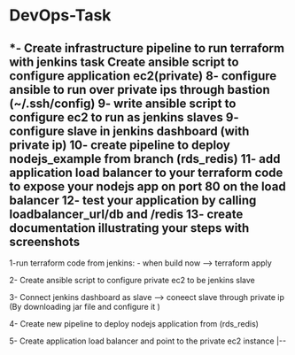 # DevOps-Task


*- Create infrastructure pipeline to run terraform with jenkins
task
Create ansible script to configure application ec2(private)
8- configure ansible to run over private ips through bastion (~/.ssh/config)
9- write ansible script to configure ec2 to run  as jenkins slaves
9- configure slave in jenkins dashboard (with private ip)
10- create pipeline to deploy nodejs_example from branch (rds_redis)
11- add application load balancer to your terraform code to expose your nodejs app on port 80 on the load balancer
12- test your application by calling loadbalancer_url/db and /redis
13- create documentation illustrating your steps with screenshots
-----------------------------------------


1-run terraform code from jenkins: 
    - when build now --> terraform apply 
    

2- Create ansible script to configure private ec2 to be jenkins slave 

3- Connect jenkins dashboard as slave --> coneect slave through private ip (By downloading jar file and configure it )

4- Create new pipeline to deploy nodejs application from (rds_redis)

5- Create application load balancer and point to the private ec2 instance |-- 
